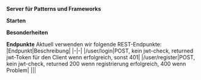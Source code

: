 **Server für Patterns und Frameworks**

**Starten**

**Besonderheiten**

**Endpunkte**
Aktuell verwenden wir folgende REST-Endpunkte:
|Endpunkt|Beschreibung|
|-|-|
|/user/login|POST, kein jwt-check, returned jwt-Token für den Client wenn erfolgreich, sonst 401|
|/user/register|POST, kein jwt-check, returned 200 wenn registrierung erfolgreich, 400 wenn Problem|
|||